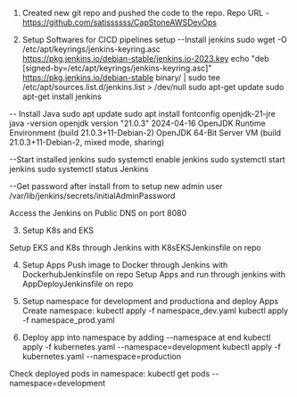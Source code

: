 1. Created new git repo and pushed the code to the repo.
Repo URL - https://github.com/satissssss/CapStoneAWSDevOps

2. Setup Softwares for CICD pipelines setup
--Install jenkins
sudo wget -O /etc/apt/keyrings/jenkins-keyring.asc \
  https://pkg.jenkins.io/debian-stable/jenkins.io-2023.key
echo "deb [signed-by=/etc/apt/keyrings/jenkins-keyring.asc]" \
  https://pkg.jenkins.io/debian-stable binary/ | sudo tee \
  /etc/apt/sources.list.d/jenkins.list > /dev/null
sudo apt-get update
sudo apt-get install jenkins

-- Install Java
sudo apt update
sudo apt install fontconfig openjdk-21-jre
java -version
openjdk version "21.0.3" 2024-04-16
OpenJDK Runtime Environment (build 21.0.3+11-Debian-2)
OpenJDK 64-Bit Server VM (build 21.0.3+11-Debian-2, mixed mode, sharing)

--Start installed jenkins
sudo systemctl enable jenkins
sudo systemctl start jenkins
sudo systemctl status Jenkins

--Get password after install from to setup new admin user
 /var/lib/jenkins/secrets/initialAdminPassword

Access the Jenkins on Public DNS on port 8080

3. Setup K8s and EKS

Setup EKS and K8s through Jenkins with K8sEKSJenkinsfile on repo

4. Setup Apps
Push image to Docker through Jenkins with DockerhubJenkinsfile on repo
Setup Apps and run through jenkins with AppDeployJenkinsfile on repo

5. Setup namespace for development and productiona and deploy Apps
Create namespace:
kubectl apply -f namespace_dev.yaml
kubectl apply -f namespace_prod.yaml

6. Deploy app into namespace by adding --namespace at end
kubectl apply -f kubernetes.yaml --namespace=development
kubectl apply -f kubernetes.yaml --namespace=production

Check deployed pods in namespace:
kubectl get pods --namespace=development


